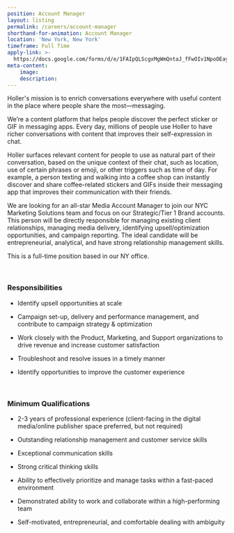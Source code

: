 ```yaml
---
position: Account Manager
layout: listing
permalink: /careers/account-manager
shorthand-for-animation: Account Manager
location: 'New York, New York'
timeframe: Full Time
apply-link: >-
  https://docs.google.com/forms/d/e/1FAIpQLScgxMgWmQntaJ_fFwOIv1NpoOEayg7BSVXwWeXTWZ-MBEoJDA/viewform
meta-content:
    image:
    description:
---
```


Holler's mission is to enrich conversations everywhere with useful content in the place where people share the most—messaging.

We’re a content platform that helps people discover the perfect sticker or GIF in messaging apps. Every day, millions of people use Holler to have richer conversations with content that improves their self-expression in chat.

Holler surfaces relevant content for people to use as natural part of their conversation, based on the unique context of their chat, such as location, use of certain phrases or emoji, or other triggers such as time of day. For example, a person texting and walking into a coffee shop can instantly discover and share coffee-related stickers and GIFs inside their messaging app that improves their communication with their friends.

We are looking for an all-star Media Account Manager to join our NYC Marketing Solutions team and focus on our Strategic/Tier 1 Brand accounts. This person will be directly responsible for managing existing client relationships, managing media delivery, identifying upsell/optimization opportunities, and campaign reporting. The ideal candidate will be entrepreneurial, analytical, and have strong relationship management skills.

This is a full-time position based in our NY office.

&nbsp;

### **Responsibilities**

* Identify upsell opportunities at scale

* Campaign set-up, delivery and performance management, and contribute to campaign strategy & optimization

* Work closely with the Product, Marketing, and Support organizations to drive revenue and increase customer satisfaction

* Troubleshoot and resolve issues in a timely manner

* Identify opportunities to improve the customer experience

&nbsp;

### **Minimum Qualifications**

* 2-3 years of professional experience (client-facing in the digital media/online publisher space preferred, but not required)

* Outstanding relationship management and customer service skills

* Exceptional communication skills

* Strong critical thinking skills

* Ability to effectively prioritize and manage tasks within a fast-paced environment

* Demonstrated ability to work and collaborate within a high-performing team

* Self-motivated, entrepreneurial, and comfortable dealing with ambiguity